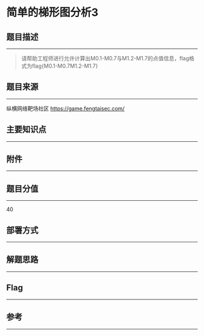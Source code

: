 # 简单的梯形图分析3

## 题目描述
---
> 请帮助工程师进行允许计算出M0.1-M0.7与M1.2-M1.7的点值信息，flag格式为flag{M0.1-M0.7M1.2-M1.7}

## 题目来源
---
纵横网络靶场社区 https://game.fengtaisec.com/

## 主要知识点
---


## 附件
---


## 题目分值
---
40

## 部署方式
---


## 解题思路
---


## Flag
---


## 参考
---

